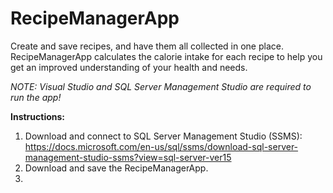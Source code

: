 # RecipeManagerApp
Create and save recipes, and have them all collected in one place. RecipeManagerApp calculates the calorie intake for each recipe to help you get an improved understanding of your health and needs.    

*NOTE: Visual Studio and SQL Server Management Studio are required to run the app!*

**Instructions:**
1. Download and connect to SQL Server Management Studio (SSMS): https://docs.microsoft.com/en-us/sql/ssms/download-sql-server-management-studio-ssms?view=sql-server-ver15  
2. Download and save the RecipeManagerApp.  
3.  
